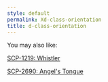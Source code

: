 ```yaml
---
style: default
permalink: Xd-class-orientation
title: d-class-orientation
---
```

You may also like:

[SCP-1219: Whistler](http://scp-wiki.net/scp-1219)

[SCP-2690: Angel's Tongue](http://scp-wiki.net/scp-2690)
